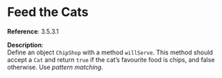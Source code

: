 # Feed the Cats

**Reference**: 3.5.3.1

**Description**:  
Define an object `ChipShop` with a method `willServe`.
This method should accept a `Cat` and return `true` if
the cat’s favourite food is chips, and false otherwise.
Use *pattern matching*.
